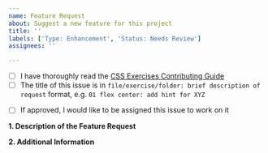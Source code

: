 ```yaml
---
name: Feature Request
about: Suggest a new feature for this project 
title: ''
labels: ['Type: Enhancement', 'Status: Needs Review']
assignees: ''

---
```

<!-- Thank you for taking the time to submit a new feature request to The Odin Project. In order to get issues closed in a reasonable amount of time, you must include a baseline of information about the feature you are proposing. Please read over this template in its entirety before filling it out to ensure that it is filled out properly. -->

<!-- Please complete the following two REQUIRED checkboxes (replace the whitespace between the square brackets with an 'x', e.g. [x]). -->
- [ ] I have thoroughly read the [CSS Exercises Contributing Guide](https://github.com/thatblindgeye/css-exercises/blob/main/CONTRIBUTING.md)
- [ ] The title of this issue is in `file/exercise/folder: brief description of request` format, e.g. `01 flex center: add hint for XYZ`

<!-- The following checkbox is OPTIONAL. Completing it does not guarantee you will be assigned this issue, but rather lets us know you are interested in working on it. -->
- [ ] If approved, I would like to be assigned this issue to work on it

<!-- Complete the following triage questions. The more information you are able to provide, the easier it is to discuss the feature request. -->
**1. Description of the Feature Request**
<!-- A clear and concise description of what the feature is. Also include how it would be useful/beneficial or what problem(s) it would solve. -->


**2. Additional Information**
<!-- Any additional information or screenshots about the feature request. -->

